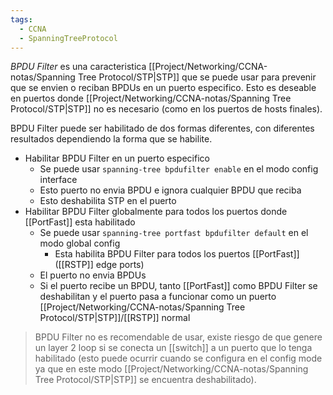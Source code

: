 ```yaml
---
tags:
  - CCNA
  - SpanningTreeProtocol
---
```

_BPDU Filter_ es una caracteristica [[Project/Networking/CCNA-notas/Spanning Tree Protocol/STP|STP]] que se puede usar para prevenir que se envien o reciban BPDUs en un puerto especifico. Esto es deseable en puertos donde [[Project/Networking/CCNA-notas/Spanning Tree Protocol/STP|STP]] no es necesario (como en los puertos de hosts finales).

BPDU Filter puede ser habilitado de dos formas diferentes, con diferentes resultados dependiendo la forma que se habilite. 
- Habilitar BPDU Filter en un puerto especifico 
	- Se puede usar `spanning-tree bpdufilter enable` en el modo config interface 
	- Esto puerto no envia BPDU e ignora cualquier BPDU que reciba
	- Esto deshabilita STP en el puerto 
- Habilitar BPDU Filter globalmente para todos los puertos donde [[PortFast]] esta habilitado 
	- Se puede usar `spanning-tree portfast bpdufilter default` en el modo global config 
		- Esta habilita BPDU Filter para todos los puertos [[PortFast]] ([[RSTP]] edge ports)
	- El puerto no envia BPDUs 
	- Si el puerto recibe un BPDU, tanto [[PortFast]] como BPDU Filter se deshabilitan y el puerto pasa a funcionar como un puerto [[Project/Networking/CCNA-notas/Spanning Tree Protocol/STP|STP]]/[[RSTP]] normal 

> BPDU Filter no es recomendable de usar, existe riesgo de que genere un layer 2 loop si se conecta un [[switch]] a un puerto que lo tenga habilitado (esto puede ocurrir cuando se configura en el config mode ya que en este modo [[Project/Networking/CCNA-notas/Spanning Tree Protocol/STP|STP]] se encuentra deshabilitado). 